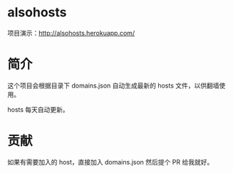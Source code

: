 alsohosts
=

项目演示：http://alsohosts.herokuapp.com/

简介
==

这个项目会根据目录下 domains.json 自动生成最新的 hosts 文件，以供翻墙使用。

hosts 每天自动更新。

贡献
==

如果有需要加入的 host，直接加入 domains.json 然后提个 PR 给我就好。
